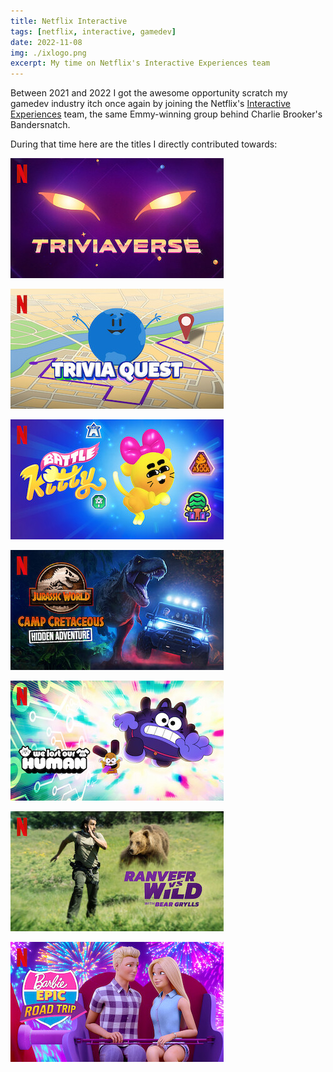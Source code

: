 ```yaml
---
title: Netflix Interactive
tags: [netflix, interactive, gamedev]
date: 2022-11-08
img: ./ixlogo.png
excerpt: My time on Netflix's Interactive Experiences team
---
```


Between 2021 and 2022 I got the awesome opportunity scratch my gamedev industry itch once again by joining the Netflix's [Interactive Experiences](https://www.netflix.com/browse/genre/2869704) team, the same Emmy-winning group behind Charlie Brooker's Bandersnatch.

During that time here are the titles I directly contributed towards:

[ ![Triviaverse](triviaverse.jpg)](https://www.netflix.com/title/81609455 'Trivia Verse')

[ ![Trivia Quest](triviaquest.jpg)](https://www.netflix.com/watch/81481562 'Trivia Quest')

[ ![Battle Kitty](battlekitty.jpg)](https://www.netflix.com/title/80201492 'Battle Kitty')

[ ![Jurassic World - Camp Cretaceous Hidden Adventure](jurassicworld.jpg)](https://www.netflix.com/title/81108751 'Jurassic World')

[ ![We Lost Our Human](wloh.jpg)](https://www.netflix.com/title/81004016 'We Lost Our Human')

[ ![Ranveer vs Wild with Bear Grylis](ranveervswild.jpg)](https://www.netflix.com/title/81319137 'Ranveeer Vs Wild')

[ ![Barbie Epic Road Trip](barbie.jpg)](https://www.netflix.com/title/81260654 'Barbie Epic Road Trip')
